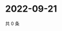# 2022-09-21

共 0 条

<!-- BEGIN WEIBO -->
<!-- 最后更新时间 Wed Sep 21 2022 22:27:08 GMT+0800 (China Standard Time) -->

<!-- END WEIBO -->
